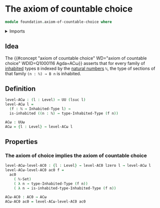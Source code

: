 # The axiom of countable choice

```agda
module foundation.axiom-of-countable-choice where
```

<details><summary>Imports</summary>

```agda
open import foundation.inhabited-types
open import foundation.axiom-of-choice
open import elementary-number-theory.natural-numbers
open import foundation.universe-levels
open import elementary-number-theory.equality-natural-numbers
```

</details>

## Idea

The {{#concept "axiom of countable choice" WD="axiom of countable choice" WDID=Q1000116 Agda=ACω}}
asserts that for every family of [inhabited](foundation.inhabited-types.md)
types `B` indexed by the
[natural numbers](elementary-number-theory.natural-numbers.md) `ℕ`, the type of
sections of that family `(n : ℕ) → B n` is inhabited.

## Definition

```agda
level-ACω : (l : Level) → UU (lsuc l)
level-ACω l =
  (f : ℕ → Inhabited-Type l) →
  is-inhabited ((n : ℕ) → type-Inhabited-Type (f n))

ACω : UUω
ACω = {l : Level} → level-ACω l
```

## Properties

### The axiom of choice implies the axiom of countable choice

```agda
level-ACω-level-AC0 : {l : Level} → level-AC0 lzero l → level-ACω l
level-ACω-level-AC0 ac0 f =
  ac0
    ( ℕ-Set)
    ( λ n → type-Inhabited-Type (f n))
    ( λ n → is-inhabited-type-Inhabited-Type (f n))

ACω-AC0 : AC0 → ACω
ACω-AC0 ac0 = level-ACω-level-AC0 ac0
```
